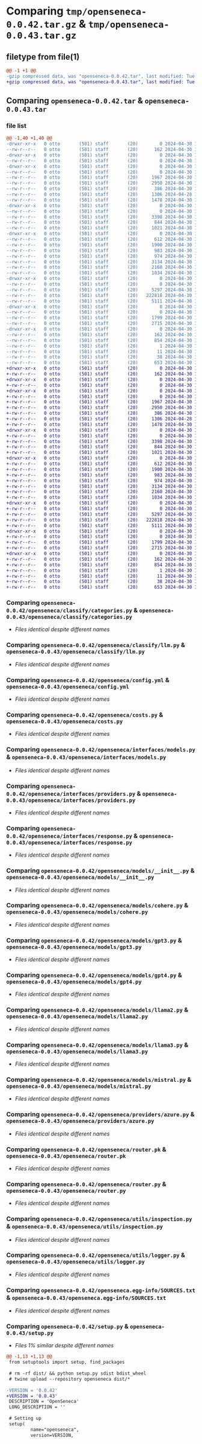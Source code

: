 # Comparing `tmp/openseneca-0.0.42.tar.gz` & `tmp/openseneca-0.0.43.tar.gz`

## filetype from file(1)

```diff
@@ -1 +1 @@
-gzip compressed data, was "openseneca-0.0.42.tar", last modified: Tue Apr 30 14:58:51 2024, max compression
+gzip compressed data, was "openseneca-0.0.43.tar", last modified: Tue Apr 30 14:59:49 2024, max compression
```

## Comparing `openseneca-0.0.42.tar` & `openseneca-0.0.43.tar`

### file list

```diff
@@ -1,40 +1,40 @@
-drwxr-xr-x   0 otto       (501) staff       (20)        0 2024-04-30 14:58:51.415783 openseneca-0.0.42/
--rw-r--r--   0 otto       (501) staff       (20)      162 2024-04-30 14:58:51.415499 openseneca-0.0.42/PKG-INFO
-drwxr-xr-x   0 otto       (501) staff       (20)        0 2024-04-30 14:58:51.412005 openseneca-0.0.42/openseneca/
--rw-r--r--   0 otto       (501) staff       (20)        0 2024-04-30 10:06:53.000000 openseneca-0.0.42/openseneca/__init__.py
-drwxr-xr-x   0 otto       (501) staff       (20)        0 2024-04-30 14:58:51.413067 openseneca-0.0.42/openseneca/classify/
--rw-r--r--   0 otto       (501) staff       (20)        0 2024-04-30 14:32:02.000000 openseneca-0.0.42/openseneca/classify/__init__.py
--rw-r--r--   0 otto       (501) staff       (20)     1967 2024-04-30 10:06:53.000000 openseneca-0.0.42/openseneca/classify/categories.py
--rw-r--r--   0 otto       (501) staff       (20)     2950 2024-04-30 14:01:40.000000 openseneca-0.0.42/openseneca/classify/llm.py
--rw-r--r--   0 otto       (501) staff       (20)      386 2024-04-30 10:06:53.000000 openseneca-0.0.42/openseneca/classify/static.py
--rw-r--r--   0 otto       (501) staff       (20)     1306 2024-04-28 17:17:13.000000 openseneca-0.0.42/openseneca/config.yml
--rw-r--r--   0 otto       (501) staff       (20)     1478 2024-04-30 14:58:39.000000 openseneca-0.0.42/openseneca/costs.py
-drwxr-xr-x   0 otto       (501) staff       (20)        0 2024-04-30 14:58:51.413534 openseneca-0.0.42/openseneca/interfaces/
--rw-r--r--   0 otto       (501) staff       (20)        0 2024-04-30 14:31:56.000000 openseneca-0.0.42/openseneca/interfaces/__init__.py
--rw-r--r--   0 otto       (501) staff       (20)     3398 2024-04-30 14:58:10.000000 openseneca-0.0.42/openseneca/interfaces/models.py
--rw-r--r--   0 otto       (501) staff       (20)      844 2024-04-30 10:06:53.000000 openseneca-0.0.42/openseneca/interfaces/providers.py
--rw-r--r--   0 otto       (501) staff       (20)     1021 2024-04-30 10:06:53.000000 openseneca-0.0.42/openseneca/interfaces/response.py
-drwxr-xr-x   0 otto       (501) staff       (20)        0 2024-04-30 14:58:51.414381 openseneca-0.0.42/openseneca/models/
--rw-r--r--   0 otto       (501) staff       (20)      612 2024-04-30 10:06:53.000000 openseneca-0.0.42/openseneca/models/__init__.py
--rw-r--r--   0 otto       (501) staff       (20)     1900 2024-04-30 10:06:53.000000 openseneca-0.0.42/openseneca/models/cohere.py
--rw-r--r--   0 otto       (501) staff       (20)      983 2024-04-30 10:06:53.000000 openseneca-0.0.42/openseneca/models/gpt3.py
--rw-r--r--   0 otto       (501) staff       (20)      974 2024-04-30 10:06:53.000000 openseneca-0.0.42/openseneca/models/gpt4.py
--rw-r--r--   0 otto       (501) staff       (20)     3134 2024-04-30 10:06:53.000000 openseneca-0.0.42/openseneca/models/llama2.py
--rw-r--r--   0 otto       (501) staff       (20)     2160 2024-04-30 10:06:53.000000 openseneca-0.0.42/openseneca/models/llama3.py
--rw-r--r--   0 otto       (501) staff       (20)     1034 2024-04-30 10:06:53.000000 openseneca-0.0.42/openseneca/models/mistral.py
-drwxr-xr-x   0 otto       (501) staff       (20)        0 2024-04-30 14:58:51.414613 openseneca-0.0.42/openseneca/providers/
--rw-r--r--   0 otto       (501) staff       (20)        0 2024-04-30 14:31:49.000000 openseneca-0.0.42/openseneca/providers/__init__.py
--rw-r--r--   0 otto       (501) staff       (20)     5297 2024-04-30 10:06:53.000000 openseneca-0.0.42/openseneca/providers/azure.py
--rw-r--r--   0 otto       (501) staff       (20)   222818 2024-04-30 10:06:53.000000 openseneca-0.0.42/openseneca/router.pk
--rw-r--r--   0 otto       (501) staff       (20)     5111 2024-04-30 14:56:41.000000 openseneca-0.0.42/openseneca/router.py
-drwxr-xr-x   0 otto       (501) staff       (20)        0 2024-04-30 14:58:51.414984 openseneca-0.0.42/openseneca/utils/
--rw-r--r--   0 otto       (501) staff       (20)        0 2024-04-30 14:32:18.000000 openseneca-0.0.42/openseneca/utils/__init__.py
--rw-r--r--   0 otto       (501) staff       (20)     1799 2024-04-30 10:06:53.000000 openseneca-0.0.42/openseneca/utils/inspection.py
--rw-r--r--   0 otto       (501) staff       (20)     2715 2024-04-30 10:06:53.000000 openseneca-0.0.42/openseneca/utils/logger.py
-drwxr-xr-x   0 otto       (501) staff       (20)        0 2024-04-30 14:58:51.415180 openseneca-0.0.42/openseneca.egg-info/
--rw-r--r--   0 otto       (501) staff       (20)      162 2024-04-30 14:58:51.000000 openseneca-0.0.42/openseneca.egg-info/PKG-INFO
--rw-r--r--   0 otto       (501) staff       (20)      854 2024-04-30 14:58:51.000000 openseneca-0.0.42/openseneca.egg-info/SOURCES.txt
--rw-r--r--   0 otto       (501) staff       (20)        1 2024-04-30 14:58:51.000000 openseneca-0.0.42/openseneca.egg-info/dependency_links.txt
--rw-r--r--   0 otto       (501) staff       (20)       11 2024-04-30 14:58:51.000000 openseneca-0.0.42/openseneca.egg-info/top_level.txt
--rw-r--r--   0 otto       (501) staff       (20)       38 2024-04-30 14:58:51.415831 openseneca-0.0.42/setup.cfg
--rw-r--r--   0 otto       (501) staff       (20)      653 2024-04-30 14:58:50.000000 openseneca-0.0.42/setup.py
+drwxr-xr-x   0 otto       (501) staff       (20)        0 2024-04-30 14:59:49.653345 openseneca-0.0.43/
+-rw-r--r--   0 otto       (501) staff       (20)      162 2024-04-30 14:59:49.653119 openseneca-0.0.43/PKG-INFO
+drwxr-xr-x   0 otto       (501) staff       (20)        0 2024-04-30 14:59:49.648884 openseneca-0.0.43/openseneca/
+-rw-r--r--   0 otto       (501) staff       (20)        0 2024-04-30 10:06:53.000000 openseneca-0.0.43/openseneca/__init__.py
+drwxr-xr-x   0 otto       (501) staff       (20)        0 2024-04-30 14:59:49.649963 openseneca-0.0.43/openseneca/classify/
+-rw-r--r--   0 otto       (501) staff       (20)        0 2024-04-30 14:32:02.000000 openseneca-0.0.43/openseneca/classify/__init__.py
+-rw-r--r--   0 otto       (501) staff       (20)     1967 2024-04-30 10:06:53.000000 openseneca-0.0.43/openseneca/classify/categories.py
+-rw-r--r--   0 otto       (501) staff       (20)     2950 2024-04-30 14:01:40.000000 openseneca-0.0.43/openseneca/classify/llm.py
+-rw-r--r--   0 otto       (501) staff       (20)      386 2024-04-30 10:06:53.000000 openseneca-0.0.43/openseneca/classify/static.py
+-rw-r--r--   0 otto       (501) staff       (20)     1306 2024-04-28 17:17:13.000000 openseneca-0.0.43/openseneca/config.yml
+-rw-r--r--   0 otto       (501) staff       (20)     1478 2024-04-30 14:58:39.000000 openseneca-0.0.43/openseneca/costs.py
+drwxr-xr-x   0 otto       (501) staff       (20)        0 2024-04-30 14:59:49.650472 openseneca-0.0.43/openseneca/interfaces/
+-rw-r--r--   0 otto       (501) staff       (20)        0 2024-04-30 14:31:56.000000 openseneca-0.0.43/openseneca/interfaces/__init__.py
+-rw-r--r--   0 otto       (501) staff       (20)     3398 2024-04-30 14:58:10.000000 openseneca-0.0.43/openseneca/interfaces/models.py
+-rw-r--r--   0 otto       (501) staff       (20)      844 2024-04-30 10:06:53.000000 openseneca-0.0.43/openseneca/interfaces/providers.py
+-rw-r--r--   0 otto       (501) staff       (20)     1021 2024-04-30 10:06:53.000000 openseneca-0.0.43/openseneca/interfaces/response.py
+drwxr-xr-x   0 otto       (501) staff       (20)        0 2024-04-30 14:59:49.651703 openseneca-0.0.43/openseneca/models/
+-rw-r--r--   0 otto       (501) staff       (20)      612 2024-04-30 10:06:53.000000 openseneca-0.0.43/openseneca/models/__init__.py
+-rw-r--r--   0 otto       (501) staff       (20)     1900 2024-04-30 10:06:53.000000 openseneca-0.0.43/openseneca/models/cohere.py
+-rw-r--r--   0 otto       (501) staff       (20)      983 2024-04-30 10:06:53.000000 openseneca-0.0.43/openseneca/models/gpt3.py
+-rw-r--r--   0 otto       (501) staff       (20)      974 2024-04-30 10:06:53.000000 openseneca-0.0.43/openseneca/models/gpt4.py
+-rw-r--r--   0 otto       (501) staff       (20)     3134 2024-04-30 10:06:53.000000 openseneca-0.0.43/openseneca/models/llama2.py
+-rw-r--r--   0 otto       (501) staff       (20)     2160 2024-04-30 10:06:53.000000 openseneca-0.0.43/openseneca/models/llama3.py
+-rw-r--r--   0 otto       (501) staff       (20)     1034 2024-04-30 10:06:53.000000 openseneca-0.0.43/openseneca/models/mistral.py
+drwxr-xr-x   0 otto       (501) staff       (20)        0 2024-04-30 14:59:49.651965 openseneca-0.0.43/openseneca/providers/
+-rw-r--r--   0 otto       (501) staff       (20)        0 2024-04-30 14:31:49.000000 openseneca-0.0.43/openseneca/providers/__init__.py
+-rw-r--r--   0 otto       (501) staff       (20)     5297 2024-04-30 10:06:53.000000 openseneca-0.0.43/openseneca/providers/azure.py
+-rw-r--r--   0 otto       (501) staff       (20)   222818 2024-04-30 10:06:53.000000 openseneca-0.0.43/openseneca/router.pk
+-rw-r--r--   0 otto       (501) staff       (20)     5111 2024-04-30 14:56:41.000000 openseneca-0.0.43/openseneca/router.py
+drwxr-xr-x   0 otto       (501) staff       (20)        0 2024-04-30 14:59:49.652693 openseneca-0.0.43/openseneca/utils/
+-rw-r--r--   0 otto       (501) staff       (20)        0 2024-04-30 14:32:18.000000 openseneca-0.0.43/openseneca/utils/__init__.py
+-rw-r--r--   0 otto       (501) staff       (20)     1799 2024-04-30 10:06:53.000000 openseneca-0.0.43/openseneca/utils/inspection.py
+-rw-r--r--   0 otto       (501) staff       (20)     2715 2024-04-30 10:06:53.000000 openseneca-0.0.43/openseneca/utils/logger.py
+drwxr-xr-x   0 otto       (501) staff       (20)        0 2024-04-30 14:59:49.652889 openseneca-0.0.43/openseneca.egg-info/
+-rw-r--r--   0 otto       (501) staff       (20)      162 2024-04-30 14:59:49.000000 openseneca-0.0.43/openseneca.egg-info/PKG-INFO
+-rw-r--r--   0 otto       (501) staff       (20)      854 2024-04-30 14:59:49.000000 openseneca-0.0.43/openseneca.egg-info/SOURCES.txt
+-rw-r--r--   0 otto       (501) staff       (20)        1 2024-04-30 14:59:49.000000 openseneca-0.0.43/openseneca.egg-info/dependency_links.txt
+-rw-r--r--   0 otto       (501) staff       (20)       11 2024-04-30 14:59:49.000000 openseneca-0.0.43/openseneca.egg-info/top_level.txt
+-rw-r--r--   0 otto       (501) staff       (20)       38 2024-04-30 14:59:49.653391 openseneca-0.0.43/setup.cfg
+-rw-r--r--   0 otto       (501) staff       (20)      653 2024-04-30 14:59:48.000000 openseneca-0.0.43/setup.py
```

### Comparing `openseneca-0.0.42/openseneca/classify/categories.py` & `openseneca-0.0.43/openseneca/classify/categories.py`

 * *Files identical despite different names*

### Comparing `openseneca-0.0.42/openseneca/classify/llm.py` & `openseneca-0.0.43/openseneca/classify/llm.py`

 * *Files identical despite different names*

### Comparing `openseneca-0.0.42/openseneca/config.yml` & `openseneca-0.0.43/openseneca/config.yml`

 * *Files identical despite different names*

### Comparing `openseneca-0.0.42/openseneca/costs.py` & `openseneca-0.0.43/openseneca/costs.py`

 * *Files identical despite different names*

### Comparing `openseneca-0.0.42/openseneca/interfaces/models.py` & `openseneca-0.0.43/openseneca/interfaces/models.py`

 * *Files identical despite different names*

### Comparing `openseneca-0.0.42/openseneca/interfaces/providers.py` & `openseneca-0.0.43/openseneca/interfaces/providers.py`

 * *Files identical despite different names*

### Comparing `openseneca-0.0.42/openseneca/interfaces/response.py` & `openseneca-0.0.43/openseneca/interfaces/response.py`

 * *Files identical despite different names*

### Comparing `openseneca-0.0.42/openseneca/models/__init__.py` & `openseneca-0.0.43/openseneca/models/__init__.py`

 * *Files identical despite different names*

### Comparing `openseneca-0.0.42/openseneca/models/cohere.py` & `openseneca-0.0.43/openseneca/models/cohere.py`

 * *Files identical despite different names*

### Comparing `openseneca-0.0.42/openseneca/models/gpt3.py` & `openseneca-0.0.43/openseneca/models/gpt3.py`

 * *Files identical despite different names*

### Comparing `openseneca-0.0.42/openseneca/models/gpt4.py` & `openseneca-0.0.43/openseneca/models/gpt4.py`

 * *Files identical despite different names*

### Comparing `openseneca-0.0.42/openseneca/models/llama2.py` & `openseneca-0.0.43/openseneca/models/llama2.py`

 * *Files identical despite different names*

### Comparing `openseneca-0.0.42/openseneca/models/llama3.py` & `openseneca-0.0.43/openseneca/models/llama3.py`

 * *Files identical despite different names*

### Comparing `openseneca-0.0.42/openseneca/models/mistral.py` & `openseneca-0.0.43/openseneca/models/mistral.py`

 * *Files identical despite different names*

### Comparing `openseneca-0.0.42/openseneca/providers/azure.py` & `openseneca-0.0.43/openseneca/providers/azure.py`

 * *Files identical despite different names*

### Comparing `openseneca-0.0.42/openseneca/router.pk` & `openseneca-0.0.43/openseneca/router.pk`

 * *Files identical despite different names*

### Comparing `openseneca-0.0.42/openseneca/router.py` & `openseneca-0.0.43/openseneca/router.py`

 * *Files identical despite different names*

### Comparing `openseneca-0.0.42/openseneca/utils/inspection.py` & `openseneca-0.0.43/openseneca/utils/inspection.py`

 * *Files identical despite different names*

### Comparing `openseneca-0.0.42/openseneca/utils/logger.py` & `openseneca-0.0.43/openseneca/utils/logger.py`

 * *Files identical despite different names*

### Comparing `openseneca-0.0.42/openseneca.egg-info/SOURCES.txt` & `openseneca-0.0.43/openseneca.egg-info/SOURCES.txt`

 * *Files identical despite different names*

### Comparing `openseneca-0.0.42/setup.py` & `openseneca-0.0.43/setup.py`

 * *Files 1% similar despite different names*

```diff
@@ -1,13 +1,13 @@
 from setuptools import setup, find_packages
 
 # rm -rf dist/ && python setup.py sdist bdist_wheel
 # twine upload --repository openseneca dist/*
 
-VERSION = '0.0.42'
+VERSION = '0.0.43'
 DESCRIPTION = 'OpenSeneca'
 LONG_DESCRIPTION = ''
 
 # Setting up
 setup(
         name="openseneca",
         version=VERSION,
```

